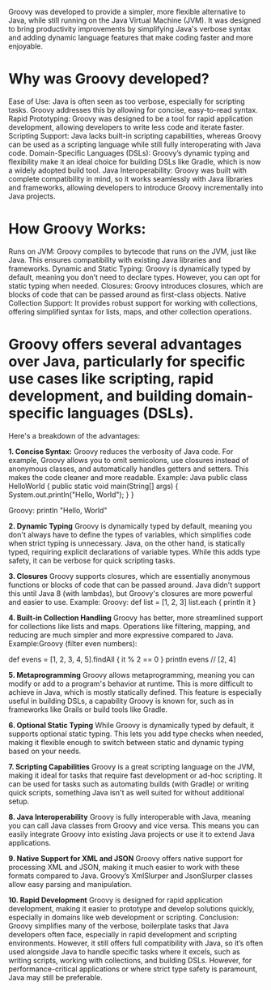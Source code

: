Groovy was developed to provide a simpler, more flexible alternative to Java, while still running on the Java Virtual Machine (JVM). It was designed to bring productivity improvements by simplifying Java's verbose syntax and adding dynamic language features that make coding faster and more enjoyable.

# Why was Groovy developed?
Ease of Use: Java is often seen as too verbose, especially for scripting tasks. Groovy addresses this by allowing for concise, easy-to-read syntax.
Rapid Prototyping: Groovy was designed to be a tool for rapid application development, allowing developers to write less code and iterate faster.
Scripting Support: Java lacks built-in scripting capabilities, whereas Groovy can be used as a scripting language while still fully interoperating with Java code.
Domain-Specific Languages (DSLs): Groovy’s dynamic typing and flexibility make it an ideal choice for building DSLs like Gradle, which is now a widely adopted build tool.
Java Interoperability: Groovy was built with complete compatibility in mind, so it works seamlessly with Java libraries and frameworks, allowing developers to introduce Groovy incrementally into Java projects.

# How Groovy Works:
Runs on JVM: Groovy compiles to bytecode that runs on the JVM, just like Java. This ensures compatibility with existing Java libraries and frameworks.
Dynamic and Static Typing: Groovy is dynamically typed by default, meaning you don’t need to declare types. However, you can opt for static typing when needed.
Closures: Groovy introduces closures, which are blocks of code that can be passed around as first-class objects.
Native Collection Support: It provides robust support for working with collections, offering simplified syntax for lists, maps, and other collection operations.

# Groovy offers several advantages over Java, particularly for specific use cases like scripting, rapid development, and building domain-specific languages (DSLs).

Here's a breakdown of the advantages:

**1. Concise Syntax:**
Groovy reduces the verbosity of Java code. For example, Groovy allows you to omit semicolons, use closures instead of anonymous classes, and automatically handles getters and setters. This makes the code cleaner and more readable.
Example: Java
public class HelloWorld {
    public static void main(String[] args) {
        System.out.println("Hello, World");
    }
}

Groovy:
println "Hello, World"

**2. Dynamic Typing**
Groovy is dynamically typed by default, meaning you don't always have to define the types of variables, which simplifies code when strict typing is unnecessary.
Java, on the other hand, is statically typed, requiring explicit declarations of variable types. While this adds type safety, it can be verbose for quick scripting tasks.

**3. Closures**
Groovy supports closures, which are essentially anonymous functions or blocks of code that can be passed around. Java didn't support this until Java 8 (with lambdas), but Groovy's closures are more powerful and easier to use.
Example:
Groovy:
def list = [1, 2, 3]
list.each { println it }

**4. Built-in Collection Handling**
Groovy has better, more streamlined support for collections like lists and maps. Operations like filtering, mapping, and reducing are much simpler and more expressive compared to Java.
Example:Groovy (filter even numbers):

def evens = [1, 2, 3, 4, 5].findAll { it % 2 == 0 }
println evens  // [2, 4]

**5. Metaprogramming**
Groovy allows metaprogramming, meaning you can modify or add to a program's behavior at runtime. This is more difficult to achieve in Java, which is mostly statically defined.
This feature is especially useful in building DSLs, a capability Groovy is known for, such as in frameworks like Grails or build tools like Gradle.

**6. Optional Static Typing**
While Groovy is dynamically typed by default, it supports optional static typing. This lets you add type checks when needed, making it flexible enough to switch between static and dynamic typing based on your needs.

**7. Scripting Capabilities**
Groovy is a great scripting language on the JVM, making it ideal for tasks that require fast development or ad-hoc scripting. It can be used for tasks such as automating builds (with Gradle) or writing quick scripts, something Java isn't as well suited for without additional setup.

**8. Java Interoperability**
Groovy is fully interoperable with Java, meaning you can call Java classes from Groovy and vice versa. This means you can easily integrate Groovy into existing Java projects or use it to extend Java applications.

**9. Native Support for XML and JSON**
Groovy offers native support for processing XML and JSON, making it much easier to work with these formats compared to Java. Groovy’s XmlSlurper and JsonSlurper classes allow easy parsing and manipulation.

**10. Rapid Development**
Groovy is designed for rapid application development, making it easier to prototype and develop solutions quickly, especially in domains like web development or scripting.
Conclusion:
Groovy simplifies many of the verbose, boilerplate tasks that Java developers often face, especially in rapid development and scripting environments. However, it still offers full compatibility with Java, so it’s often used alongside Java to handle specific tasks where it excels, such as writing scripts, working with collections, and building DSLs. However, for performance-critical applications or where strict type safety is paramount, Java may still be preferable.
